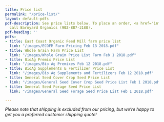 ```yaml
---
title: Price list
permalink: "/price-list/"
layout: default-pdfs
pdf-description: See price lists below. To place an order, <a href="info@barnyardorganics.com">email</a>   or
  call Barnyard Organics (902-887-3188).
pdf-heading: ''
pdfs:
- title: East Coast Organic Feed Mill farm price list
  link: "/images/ECOFM Farm Pricing Feb 13 2018.pdf"
- title: Whole Grain Farm Price List
  link: "/images/Whole Grain Price List Farm Feb 1 2018.pdf"
- title: BioAg Premix Price List
  link: "/images/Bio Ag Premixes Feb 12 2018.pdf"
- title: BioAg Supplements & Fertilizer Price List
  link: "/images/Bio Ag Supplements and Fertilizers Feb 12 2018.pdf"
- title: General Seed Cover Crop Seed Price List
  link: "/images/General Seed Cover Crop Seed Price List Feb 1 2018.pdf"
- title: General Seed Forage Seed Price List
  link: "/images/General Seed Forage Seed Price List Feb 1 2018.pdf"

---
```

_Please note that shipping is excluded from our pricing, but we’re happy to get you a preferred customer shipping quote!_